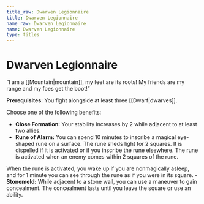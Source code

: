```yaml
---
title_raw: Dwarven Legionnaire
title: Dwarven Legionnaire
name_raw: Dwarven Legionnaire
name: Dwarven Legionnaire
type: titles
---
```


# Dwarven Legionnaire

“I am a [[Mountain|mountain]], my feet are its roots! My friends are my range and my foes get the boot!”

**Prerequisites:** You fight alongside at least three [[Dwarf|dwarves]].

Choose one of the following benefits:

- **Close Formation:** Your stability increases by 2 while adjacent to at least two allies.
- **Rune of Alarm:** You can spend 10 minutes to inscribe a magical eye-shaped rune on a surface. The rune sheds light for 2 squares. It is dispelled if it is activated or if you inscribe the rune elsewhere. The rune is activated when an enemy comes within 2 squares of the rune.

When the rune is activated, you wake up if you are nonmagically asleep, and for 1 minute you can see through the rune as if you were in its square. - **Stonemeld:** While adjacent to a stone wall, you can use a maneuver to gain concealment. The concealment lasts until you leave the square or use an ability.
